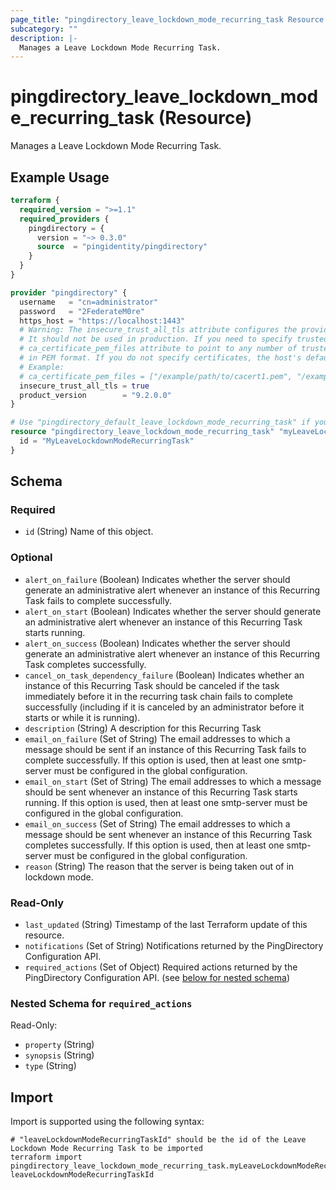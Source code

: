 ```yaml
---
page_title: "pingdirectory_leave_lockdown_mode_recurring_task Resource - terraform-provider-pingdirectory"
subcategory: ""
description: |-
  Manages a Leave Lockdown Mode Recurring Task.
---
```


# pingdirectory_leave_lockdown_mode_recurring_task (Resource)

Manages a Leave Lockdown Mode Recurring Task.

## Example Usage

```terraform
terraform {
  required_version = ">=1.1"
  required_providers {
    pingdirectory = {
      version = "~> 0.3.0"
      source  = "pingidentity/pingdirectory"
    }
  }
}

provider "pingdirectory" {
  username   = "cn=administrator"
  password   = "2FederateM0re"
  https_host = "https://localhost:1443"
  # Warning: The insecure_trust_all_tls attribute configures the provider to trust any certificate presented by the PingDirectory server.
  # It should not be used in production. If you need to specify trusted CA certificates, use the
  # ca_certificate_pem_files attribute to point to any number of trusted CA certificate files
  # in PEM format. If you do not specify certificates, the host's default root CA set will be used.
  # Example:
  # ca_certificate_pem_files = ["/example/path/to/cacert1.pem", "/example/path/to/cacert2.pem"]
  insecure_trust_all_tls = true
  product_version        = "9.2.0.0"
}

# Use "pingdirectory_default_leave_lockdown_mode_recurring_task" if you are adopting existing configuration from the PingDirectory server into Terraform
resource "pingdirectory_leave_lockdown_mode_recurring_task" "myLeaveLockdownModeRecurringTask" {
  id = "MyLeaveLockdownModeRecurringTask"
}
```

<!-- schema generated by tfplugindocs -->
## Schema

### Required

- `id` (String) Name of this object.

### Optional

- `alert_on_failure` (Boolean) Indicates whether the server should generate an administrative alert whenever an instance of this Recurring Task fails to complete successfully.
- `alert_on_start` (Boolean) Indicates whether the server should generate an administrative alert whenever an instance of this Recurring Task starts running.
- `alert_on_success` (Boolean) Indicates whether the server should generate an administrative alert whenever an instance of this Recurring Task completes successfully.
- `cancel_on_task_dependency_failure` (Boolean) Indicates whether an instance of this Recurring Task should be canceled if the task immediately before it in the recurring task chain fails to complete successfully (including if it is canceled by an administrator before it starts or while it is running).
- `description` (String) A description for this Recurring Task
- `email_on_failure` (Set of String) The email addresses to which a message should be sent if an instance of this Recurring Task fails to complete successfully. If this option is used, then at least one smtp-server must be configured in the global configuration.
- `email_on_start` (Set of String) The email addresses to which a message should be sent whenever an instance of this Recurring Task starts running. If this option is used, then at least one smtp-server must be configured in the global configuration.
- `email_on_success` (Set of String) The email addresses to which a message should be sent whenever an instance of this Recurring Task completes successfully. If this option is used, then at least one smtp-server must be configured in the global configuration.
- `reason` (String) The reason that the server is being taken out of in lockdown mode.

### Read-Only

- `last_updated` (String) Timestamp of the last Terraform update of this resource.
- `notifications` (Set of String) Notifications returned by the PingDirectory Configuration API.
- `required_actions` (Set of Object) Required actions returned by the PingDirectory Configuration API. (see [below for nested schema](#nestedatt--required_actions))

<a id="nestedatt--required_actions"></a>
### Nested Schema for `required_actions`

Read-Only:

- `property` (String)
- `synopsis` (String)
- `type` (String)

## Import

Import is supported using the following syntax:

```shell
# "leaveLockdownModeRecurringTaskId" should be the id of the Leave Lockdown Mode Recurring Task to be imported
terraform import pingdirectory_leave_lockdown_mode_recurring_task.myLeaveLockdownModeRecurringTask leaveLockdownModeRecurringTaskId
```